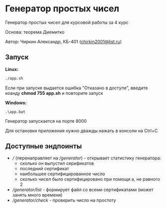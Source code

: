 # Генератор простых чисел
Генератор простых чисел для курсовой работы за 4 курс

Основа: теорема Диемитко

Автор: Чиркин Александр, КБ-401 (chirkin2001@list.ru)

## Запуск
**Linux:**
```bash
./app.sh
```
Если при запуске выдается ошибка "Отказано в доступе", введите коанду **chmod 755 app.sh** и повторите запуск

**Windows:**
```
.\app.bat
```
Генератор запускается на порте 8000

Для остановки приложения нужно дважды нажать в консоли на Ctrl+C

## Доступные эндпоинты
* */* (перенаправляет на */generator*) - открывает статистику генератора:
  * сколько он выпустил серификатов
  * последний сертификат
  * наибольшее сертифицированное число
  * сколько чисел было сертифицировано при помощи a, не равного 2
* */generator/list* - формирует файл со всеми сертификатами (может занять много времени)
* */generator/check* - проверить число на простоту